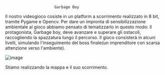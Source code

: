                           Garbage Boy
Il nostro videogioco cosiste in un platform a scorrimento realizzato in 8 bit, tramite Pygame e Opencv.
Per dare un impronta di sensibilizzazione ambientale al gioco abbiamo pensato di tematizzarlo in questo modo:
Il protagonista, Garbage boy, deve avanzare e superare gli ostacoli, raccogliendo la spazzatura lungo il percorso.
Il gioco consisterà in alcuni livelli, simulando l'inseguimento del boss finale(un imprenditore con scarsa attenzione verso l'ambiente).

![image](https://user-images.githubusercontent.com/71812597/110108915-0ca6bc00-7dad-11eb-9b63-99135e7c8907.png)


Stiamo realizzando la mappa e il suo scorrimento.
